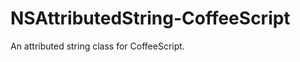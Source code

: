 NSAttributedString-CoffeeScript
=====================

An attributed string class for CoffeeScript.
